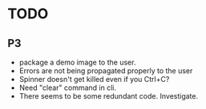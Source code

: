 # TODO

## P3

- package a demo image to the user.
- Errors are not being propagated properly to the user
- Spinner doesn't get killed even if you Ctrl+C?
- Need "clear" command in cli.
- There seems to be some redundant code. Investigate.
